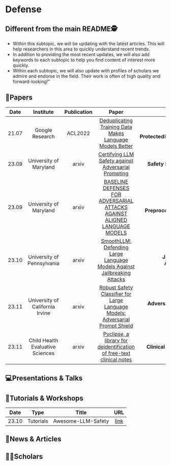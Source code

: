 # Defense

## Different from the main README🕵️

- Within this subtopic, we will be updating with the latest articles. This will help researchers in this area to quickly understand recent trends.
- In addition to providing the most recent updates, we will also add keywords to each subtopic to help you find content of interest more quickly.
- Within each subtopic, we will also update with profiles of scholars we admire and endorse in the field. Their work is often of high quality and forward-looking!"


## 📑Papers

| Date  |            Institute             | Publication |                                                       Paper                                                       |                            Keywords                             |
|:-----:|:--------------------------------:|:-----------:|:-----------------------------------------------------------------------------------------------------------------:|:---------------------------------------------------------------:|
|21.07|Google Research|ACL2022|[Deduplicating Training Data Makes Language Models Better](https://aclanthology.org/2022.acl-long.577/)|**Privacy Protected**&**Deduplication**&**Memorization**|
| 23.09 |      University of Maryland      |    arxiv    |              [Certifying LLM Safety against Adversarial Prompting](https://arxiv.org/abs/2309.02705)              |            **Safety Filter**&**Adversarial Prompts**            |
| 23.09 |      University of Maryland      |    arxiv    |   [BASELINE DEFENSES FOR ADVERSARIAL ATTACKS AGAINST ALIGNED LANGUAGE MODELS](https://arxiv.org/abs/2309.00614)   | **Perplexity**&**Input Preprocessing**&**Adversarial Training** |
| 23.10 |    University of Pennsylvania    |    arxiv    |    [SmoothLLM: Defending Large Language Models Against Jailbreaking Attacks](https://arxiv.org/abs/2310.03684)    |      **Jailbreak**&**Adversarial Attack**&**Perturbation**      |
| 23.11 | University of California Irvine  |    arxiv    | [Robust Safety Classifier for Large Language Models: Adversarial Prompt Shield](https://arxiv.org/abs/2311.00172) |       **Adversarial Prompt Shield**&**Safety Classifier**       |
| 23.11 | Child Health Evaluative Sciences |    arxiv    |     [Pyclipse, a library for deidentification of free-text clinical notes](https://arxiv.org/abs/2311.02748)      |           **Clinical Text Data**&**Deidentification**           |



## 💻Presentations & Talks


## 📖Tutorials & Workshops

| Date  |   Type    |       Title        |                         URL                          |
|:-----:|:---------:|:------------------:|:----------------------------------------------------:|
| 23.10 | Tutorials | Awesome-LLM-Safety | [link](https://github.com/ydyjya/Awesome-LLM-Safety) |

## 📰News & Articles

## 🧑‍🏫Scholars
